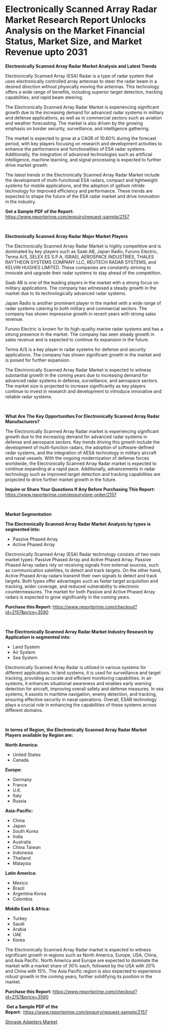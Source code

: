 <p><h1>Electronically Scanned Array Radar Market Research Report Unlocks Analysis on the Market Financial Status, Market Size, and Market Revenue upto 2031</h1></p><p><strong>Electronically Scanned Array Radar Market Analysis and Latest Trends</strong></p>
<p><p>Electronically Scanned Array (ESA) Radar is a type of radar system that uses electronically controlled array antennas to steer the radar beam in a desired direction without physically moving the antennas. This technology offers a wide range of benefits, including superior target detection, tracking capabilities, and rapid beam steering.</p><p>The Electronically Scanned Array Radar Market is experiencing significant growth due to the increasing demand for advanced radar systems in military and defense applications, as well as in commercial sectors such as aviation and weather forecasting. The market is also driven by the growing emphasis on border security, surveillance, and intelligence gathering.</p><p>The market is expected to grow at a CAGR of 10.60% during the forecast period, with key players focusing on research and development activities to enhance the performance and functionalities of ESA radar systems. Additionally, the integration of advanced technologies such as artificial intelligence, machine learning, and signal processing is expected to further drive market growth.</p><p>The latest trends in the Electronically Scanned Array Radar Market include the development of multi-functional ESA radars, compact and lightweight systems for mobile applications, and the adoption of gallium nitride technology for improved efficiency and performance. These trends are expected to shape the future of the ESA radar market and drive innovation in the industry.</p></p>
<p><strong>Get a Sample PDF of the Report:&nbsp;</strong> <a href="https://www.reportprime.com/enquiry/request-sample/2157">https://www.reportprime.com/enquiry/request-sample/2157</a></p>
<p>&nbsp;</p>
<p><strong>Electronically Scanned Array Radar Major Market Players</strong></p>
<p><p>The Electronically Scanned Array Radar Market is highly competitive and is dominated by key players such as Saab AB, Japan Radio, Furuno Electric, Terma A/S, SELEX ES S.P.A, ISRAEL AEROSPACE INDUSTRIES, THALES RAYTHEON SYSTEMS COMPANY LLC, REUTECH RADAR SYSTEMS, and KELVIN HUGHES LIMITED. These companies are constantly striving to innovate and upgrade their radar systems to stay ahead of the competition.</p><p>Saab AB is one of the leading players in the market with a strong focus on military applications. The company has witnessed a steady growth in the market due to its technologically advanced radar systems.</p><p>Japan Radio is another prominent player in the market with a wide range of radar systems catering to both military and commercial sectors. The company has shown impressive growth in recent years with strong sales revenue.</p><p>Furuno Electric is known for its high-quality marine radar systems and has a strong presence in the market. The company has seen steady growth in sales revenue and is expected to continue its expansion in the future.</p><p>Terma A/S is a key player in radar systems for defense and security applications. The company has shown significant growth in the market and is poised for further expansion.</p><p>The Electronically Scanned Array Radar Market is expected to witness substantial growth in the coming years due to increasing demand for advanced radar systems in defense, surveillance, and aerospace sectors. The market size is projected to increase significantly as key players continue to invest in research and development to introduce innovative and reliable radar systems.</p></p>
<p>&nbsp;</p>
<p><strong>What Are The Key Opportunities For Electronically Scanned Array Radar Manufacturers?</strong></p>
<p><p>The Electronically Scanned Array Radar market is experiencing significant growth due to the increasing demand for advanced radar systems in defense and aerospace sectors. Key trends driving this growth include the development of multi-function radars, the adoption of software-defined radar systems, and the integration of AESA technology in military aircraft and naval vessels. With the ongoing modernization of defense forces worldwide, the Electronically Scanned Array Radar market is expected to continue expanding at a rapid pace. Additionally, advancements in radar technology such as improved target detection and tracking capabilities are projected to drive further market growth in the future.</p></p>
<p><strong>Inquire or Share Your Questions If Any Before Purchasing This Report:</strong> <a href="https://www.reportprime.com/enquiry/pre-order/2157">https://www.reportprime.com/enquiry/pre-order/2157</a></p>
<p>&nbsp;</p>
<p><strong>Market Segmentation</strong></p>
<p><strong>The Electronically Scanned Array Radar Market Analysis by types is segmented into:</strong></p>
<p><ul><li>Passive Phased Array</li><li>Active Phased Array</li></ul></p>
<p><p>Electronically Scanned Array (ESA) Radar technology consists of two main market types: Passive Phased Array and Active Phased Array. Passive Phased Array radars rely on receiving signals from external sources, such as communication satellites, to detect and track targets. On the other hand, Active Phased Array radars transmit their own signals to detect and track targets. Both types offer advantages such as faster target acquisition and tracking, wider coverage, and reduced vulnerability to electronic countermeasures. The market for both Passive and Active Phased Array radars is expected to grow significantly in the coming years.</p></p>
<p><strong>Purchase this Report:&nbsp;</strong><a href="https://www.reportprime.com/checkout?id=2157&price=3590">https://www.reportprime.com/checkout?id=2157&price=3590</a></p>
<p>&nbsp;</p>
<p><strong>The Electronically Scanned Array Radar Market Industry Research by Application is segmented into:</strong></p>
<p><ul><li>Land System</li><li>Air System</li><li>Sea System</li></ul></p>
<p><p>Electronically Scanned Array Radar is utilized in various systems for different applications. In land systems, it is used for surveillance and target tracking, providing accurate and efficient monitoring capabilities. In air systems, it enhances situational awareness and enables early warning detection for aircraft, improving overall safety and defense measures. In sea systems, it assists in maritime navigation, enemy detection, and tracking, ensuring effective security in naval operations. Overall, ESAR technology plays a crucial role in enhancing the capabilities of these systems across different domains.</p></p>
<p>&nbsp;</p>
<p><strong>In terms of Region, the Electronically Scanned Array Radar Market Players available by Region are:</strong></p>
<p>
    <p> <strong> North America: </strong>
        <ul>
            <li>United States</li>
            <li>Canada</li>
        </ul>
        </p> 
    <p> <strong> Europe: </strong>
        <ul>
            <li>Germany</li>
            <li>France</li>
            <li>U.K.</li>
            <li>Italy</li>
            <li>Russia</li>
        </ul>
        </p> 
    <p> <strong> Asia-Pacific: </strong>
        <ul>
            <li>China</li>
            <li>Japan</li>
            <li>South Korea</li>
            <li>India</li>
            <li>Australia</li>
            <li>China Taiwan</li>
            <li>Indonesia</li>
            <li>Thailand</li>
            <li>Malaysia</li>
        </ul>
        </p> 
    <p> <strong> Latin America: </strong>
        <ul>
            <li>Mexico</li>
            <li>Brazil</li>
            <li>Argentina Korea</li>
            <li>Colombia</li>
        </ul>
        </p> 
    <p> <strong> Middle East & Africa: </strong>
        <ul>
            <li>Turkey</li>
            <li>Saudi</li>
            <li>Arabia</li>
            <li>UAE</li>
            <li>Korea</li>
        </ul>
    </p>
    </p>
<p><p>The Electronically Scanned Array Radar market is expected to witness significant growth in regions such as North America, Europe, USA, China, and Asia Pacific. North America and Europe are expected to dominate the market with a market share of 30% each, followed by the USA with 20% and China with 15%. The Asia Pacific region is also expected to experience robust growth in the coming years, further solidifying its position in the market.</p></p>
<p><strong>Purchase this Report: </strong><a href="https://www.reportprime.com/checkout?id=2157&price=3590">https://www.reportprime.com/checkout?id=2157&price=3590</a></p>
<p>&nbsp;<strong>Get a Sample PDF of the Report:&nbsp;&nbsp;</strong><a href="https://www.reportprime.com/enquiry/request-sample/2157">https://www.reportprime.com/enquiry/request-sample/2157</a></p>
<p><strong></strong></p>
<p><p><a href="https://github.com/vimar16th/Market-Research-Report-List-3/blob/main/storage-adapters-market.md">Storage Adapters Market</a></p></p>